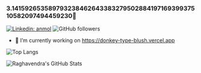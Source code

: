 ### 3.14159265358979323846264338327950288419716939937510582097494459230👋
[![Linkedin: anmol](https://img.shields.io/badge/-Raghavendra-blue?style=flat-square&logo=Linkedin&logoColor=white&link=https://www.linkedin.com/in/ragha-rao/)](https://www.linkedin.com/in/ragha-rao/)
![GitHub followers](https://img.shields.io/github/followers/ragharao314159?label=Follow&style=social)

- 🔭 I’m currently working on https://donkey-type-blush.vercel.app

<!--
**RaghaRao314159/RaghaRao314159** is a ✨ _special_ ✨ repository because its `README.md` (this file) appears on your GitHub profile.

Here are some ideas to get you started:

- 🔭 I’m currently working on ...
- 🌱 I’m currently learning ...
- 👯 I’m looking to collaborate on ...
- 🤔 I’m looking for help with ...
- 💬 Ask me about ...
- 📫 How to reach me: ...
- 😄 Pronouns: ...
- ⚡ Fun fact: ...
-->

![Top Langs](https://github-readme-stats.vercel.app/api/top-langs/?username=ragharao314159&langs_count=8&hide_progress=falseshow_icons=true&theme=radical&hide=jupyter%20notebook)

<img src="https://github-readme-streak-stats.herokuapp.com/?user=ragharao314159&theme=radical&hide_border=true" alt="Raghavendra's GitHub Stats" />
